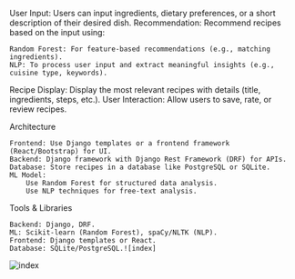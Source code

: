 User Input: Users can input ingredients, dietary preferences, or a short description of their desired dish.
Recommendation: Recommend recipes based on the input using:

    Random Forest: For feature-based recommendations (e.g., matching ingredients).
    NLP: To process user input and extract meaningful insights (e.g., cuisine type, keywords).

Recipe Display: Display the most relevant recipes with details (title, ingredients, steps, etc.).
User Interaction: Allow users to save, rate, or review recipes.


Architecture

    Frontend: Use Django templates or a frontend framework (React/Bootstrap) for UI.
    Backend: Django framework with Django Rest Framework (DRF) for APIs.
    Database: Store recipes in a database like PostgreSQL or SQLite.
    ML Model:
        Use Random Forest for structured data analysis.
        Use NLP techniques for free-text analysis.
Tools & Libraries

    Backend: Django, DRF.
    ML: Scikit-learn (Random Forest), spaCy/NLTK (NLP).
    Frontend: Django templates or React.
    Database: SQLite/PostgreSQL.![index]
   ![index](https://github.com/user-attachments/assets/8b441ad7-6eb3-4361-956a-259ef3ea66b6)



        

